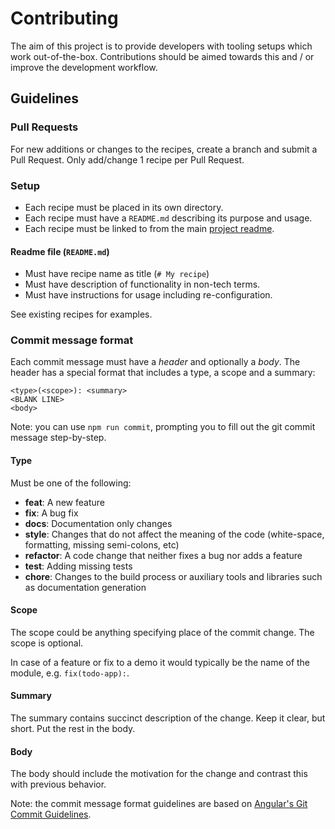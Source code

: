 # Contributing

The aim of this project is to provide developers with tooling setups which work out-of-the-box.
Contributions should be aimed towards this and / or improve the development workflow.


## Guidelines

### Pull Requests

For new additions or changes to the recipes, create a branch and submit a Pull Request.
Only add/change 1 recipe per Pull Request.

### Setup

* Each recipe must be placed in its own directory.
* Each recipe must have a `README.md` describing its purpose and usage.
* Each recipe must be linked to from the main [project readme](/README.md#recipes).

#### Readme file (`README.md`)

* Must have recipe name as title (`# My recipe`)
* Must have description of functionality in non-tech terms.
* Must have instructions for usage including re-configuration.

See existing recipes for examples.


### Commit message format

Each commit message must have a *header* and optionally a *body*. The header has a special format that includes a type, a scope and a summary:

```
<type>(<scope>): <summary>
<BLANK LINE>
<body>
```

Note: you can use `npm run commit`, prompting you to fill out the git commit message step-by-step.

#### Type
Must be one of the following:

* **feat**: A new feature
* **fix**: A bug fix
* **docs**: Documentation only changes
* **style**: Changes that do not affect the meaning of the code (white-space, formatting, missing
  semi-colons, etc)
* **refactor**: A code change that neither fixes a bug nor adds a feature
* **test**: Adding missing tests
* **chore**: Changes to the build process or auxiliary tools and libraries such as documentation
  generation

#### Scope
The scope could be anything specifying place of the commit change. The scope is optional.

In case of a feature or fix to a demo it would typically be the name of the module, e.g. `fix(todo-app):`.

#### Summary
The summary contains succinct description of the change. Keep it clear, but short. Put the rest in the body.

#### Body
The body should include the motivation for the change and contrast this with previous behavior.

Note: the commit message format guidelines are based on [Angular's Git Commit Guidelines](https://github.com/angular/angular.js/blob/master/CONTRIBUTING.md#-git-commit-guidelines).
